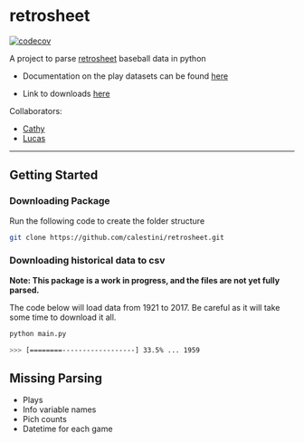 # retrosheet

[![codecov](https://codecov.io/gh/calestini/retrosheet/branch/master/graph/badge.svg)](https://codecov.io/gh/calestini/retrosheet)


A project to parse [retrosheet](https://www.retrosheet.org) baseball data in python

 - Documentation on the play datasets can be found [here](https://www.retrosheet.org/datause.txt)

 - Link to downloads [here](https://www.retrosheet.org/game.htm)

Collaborators:
  - [Cathy](https://github.com/cathyhax)
  - [Lucas](https://github.com/calestini)

---

## Getting Started

### Downloading Package

Run the following code to create the folder structure
```bash
git clone https://github.com/calestini/retrosheet.git
```

### Downloading historical data to csv

**Note: This package is a work in progress, and the files are not yet fully parsed.**

The code below will load data from 1921 to 2017. Be careful as it will take some time to download it all.

```bash
python main.py

>>> [========------------------] 33.5% ... 1959
```

## Missing Parsing

  - Plays
  - Info variable names
  - Pich counts
  - Datetime for each game

